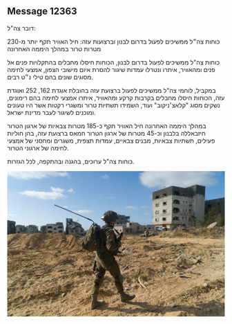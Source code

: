 ## Message 12363

דובר צה"ל:

כוחות צה״ל ממשיכים לפעול בדרום לבנון וברצועות עזה: חיל האוויר תקף יותר מ-230 מטרות טרור במהלך היממה האחרונה

כוחות צה"ל ממשיכים לפעול בדרום לבנון, הכוחות חיסלו מחבלים בהתקלויות פנים אל פנים ומהאוויר, איתרו ונטרלו עמדות שיגור להסרת איום מישובי הצפון, אמצעי לחימה מסוגים שונים בהם טילי נ״ט רבים. 

במקביל, לוחמי צה"ל ממשיכים לפעול ברצועת עזה בהובלת אוגדת 162, 252 ואוגדת עזה, הכוחות חיסלו מחבלים בקרבות קרקע ומהאוויר, איתרו אמצעי לחימה בהם רימונים, נשקים מסוג "קלאצ׳ניקוב" ועוד, השמידו תשתיות טרור  ומשגרי רקטות אשר היו טעונים ומוכנים לשיגור לעבר מדינת ישראל.

במהלך היממה האחרונה חיל האוויר תקף כ-185 מטרות צבאיות של ארגון הטרור חיזבאללה בלבנון וכ-45 מטרות של ארגון הטרור חמאס ברצועת עזה, בהן חוליות פעילים, תשתיות צבאיות, מבנים צבאיים, עמדות תצפית, משגרים ומחסני של אמצעי לחימה של ארגוני הטרור.

כוחות צה"ל ערוכים, בהגנה ובהתקפה, לכל הגזרות.

![Photo](12363/12363_photo.jpg)
